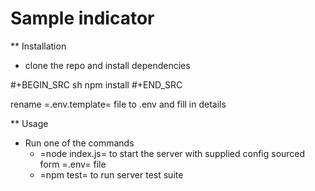 # Sample indicator

\*\* Installation

- clone the repo and install dependencies

#+BEGIN_SRC sh
npm install
#+END_SRC

rename =.env.template= file to .env and fill in details

\*\* Usage

- Run one of the commands
  - =node index.js= to start the server with supplied config sourced form =.env= file
  - =npm test= to run server test suite
